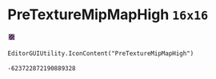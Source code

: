 # PreTextureMipMapHigh `16x16`
<img src="/img/PreTextureMipMapHigh.png" width=16 height=16>

``` CSharp
EditorGUIUtility.IconContent("PreTextureMipMapHigh")
```
```
-623722872190889328
```
